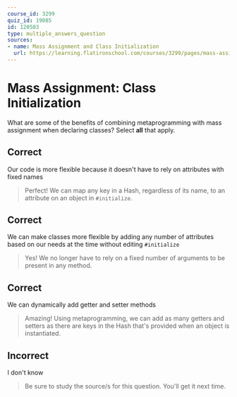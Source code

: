 ```yaml
---
course_id: 3299
quiz_id: 19085
id: 120503
type: multiple_answers_question
sources:
- name: Mass Assignment and Class Initialization
  url: https://learning.flatironschool.com/courses/3299/pages/mass-assignment-and-class-initialization?module_item_id=143851
---
```


# Mass Assignment: Class Initialization

What are some of the benefits of combining metaprogramming with mass assignment when declaring classes? Select **all** that apply.

## Correct

Our code is more flexible because it doesn't have to rely on attributes with
fixed names

> Perfect! We can map any key in a Hash, regardless of its name, to an attribute
> on an object in `#initialize`.

## Correct

We can make classes more flexible by adding any number of attributes based on
our needs at the time without editing `#initialize`

> Yes! We no longer have to rely on a fixed number of arguments to be present in
> any method.

## Correct

We can dynamically add getter and setter methods

> Amazing! Using metaprogramming, we can add as many getters and setters as there
> are keys in the Hash that's provided when an object is instantiated.

## Incorrect

I don't know

> Be sure to study the source/s for this question. You'll get it next time.
